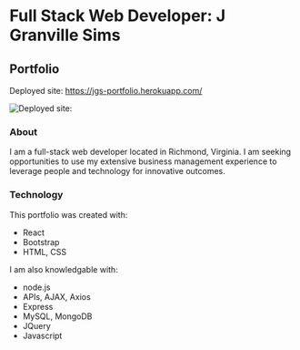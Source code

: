 # Full Stack Web Developer: J Granville Sims

## Portfolio

Deployed site:  https://jgs-portfolio.herokuapp.com/

![Deployed site: ](https://jgs-portfolio.herokuapp.com/)
### About

I am a full-stack web developer located in Richmond, Virginia.  I am seeking opportunities to use my extensive business management experience to leverage people and technology for innovative outcomes.

### Technology

This portfolio was created with:

- React
- Bootstrap
- HTML, CSS

I am also knowledgable with:

- node.js
- APIs, AJAX, Axios
- Express
- MySQL, MongoDB
- JQuery
- Javascript

